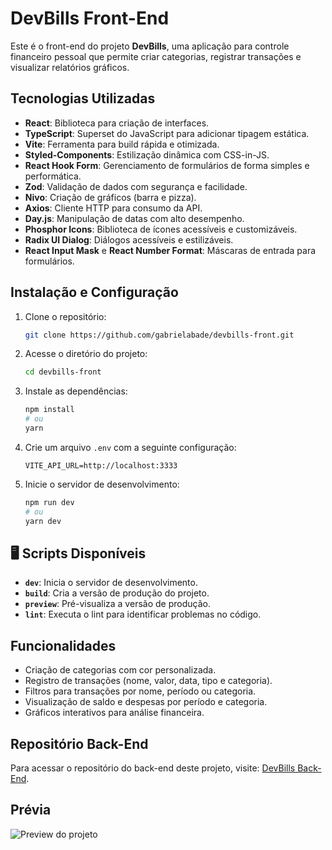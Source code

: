 # DevBills Front-End

Este é o front-end do projeto **DevBills**, uma aplicação para controle financeiro pessoal que permite criar categorias, registrar transações e visualizar relatórios gráficos.

##  Tecnologias Utilizadas

- **React**: Biblioteca para criação de interfaces.
- **TypeScript**: Superset do JavaScript para adicionar tipagem estática.
- **Vite**: Ferramenta para build rápida e otimizada.
- **Styled-Components**: Estilização dinâmica com CSS-in-JS.
- **React Hook Form**: Gerenciamento de formulários de forma simples e performática.
- **Zod**: Validação de dados com segurança e facilidade.
- **Nivo**: Criação de gráficos (barra e pizza).
- **Axios**: Cliente HTTP para consumo da API.
- **Day.js**: Manipulação de datas com alto desempenho.
- **Phosphor Icons**: Biblioteca de ícones acessíveis e customizáveis.
- **Radix UI Dialog**: Diálogos acessíveis e estilizáveis.
- **React Input Mask** e **React Number Format**: Máscaras de entrada para formulários.

##  Instalação e Configuração

1. Clone o repositório:
   ```bash
   git clone https://github.com/gabrielabade/devbills-front.git
   ```

2. Acesse o diretório do projeto:
   ```bash
   cd devbills-front
   ```

3. Instale as dependências:
   ```bash
   npm install
   # ou
   yarn
   ```

4. Crie um arquivo `.env` com a seguinte configuração:
   ```env
   VITE_API_URL=http://localhost:3333
   ```

5. Inicie o servidor de desenvolvimento:
   ```bash
   npm run dev
   # ou
   yarn dev
   ```

## 🖥️ Scripts Disponíveis

- **`dev`**: Inicia o servidor de desenvolvimento.
- **`build`**: Cria a versão de produção do projeto.
- **`preview`**: Pré-visualiza a versão de produção.
- **`lint`**: Executa o lint para identificar problemas no código.


##  Funcionalidades

- Criação de categorias com cor personalizada.
- Registro de transações (nome, valor, data, tipo e categoria).
- Filtros para transações por nome, período ou categoria.
- Visualização de saldo e despesas por período e categoria.
- Gráficos interativos para análise financeira.


## Repositório Back-End

Para acessar o repositório do back-end deste projeto, visite: [DevBills Back-End](https://github.com/gabrielabade/devbills-api).
##  Prévia

![Preview do projeto](./devbills-finanças.png)